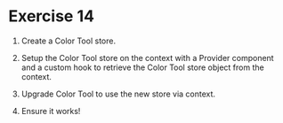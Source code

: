 # Exercise 14

1. Create a Color Tool store.

2. Setup the Color Tool store on the context with a Provider component and a custom hook to retrieve the Color Tool store object from the context.

3. Upgrade Color Tool to use the new store via context.

4. Ensure it works!